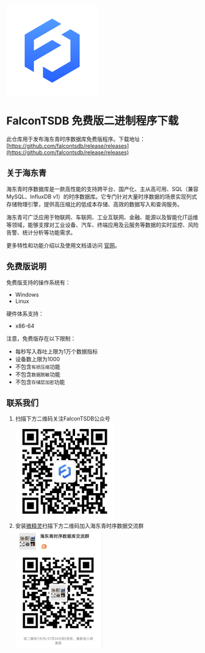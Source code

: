 ![img](images/logo.png)
# FalconTSDB 免费版二进制程序下载

此仓库用于发布海东青时序数据库免费版程序。下载地址：[https://github.com/falcontsdb/release/releases](https://github.com/falcontsdb/release/releases)

## 关于海东青
海东青时序数据库是一款高性能的支持跨平台、国产化、主从高可用、SQL（兼容MySQL、InfluxDB v1）的时序数据库。它专门针对大量时序数据的场景实现列式存储物理引擎，提供高压缩比的低成本存储、高效的数据写入和查询服务。

海东青可广泛应用于物联网、车联网、工业互联网、金融、能源以及智能化IT运维等领域，能够支撑对工业设备、汽车、终端应用及云服务等数据的实时监控、风险告警、统计分析等功能需求。

更多特性和功能介绍以及使用文档请访问 [官网](https://fctsdb.rockontrol.com/)。

## 免费版说明
免费版支持的操作系统有：

- Windows
- Linux

硬件体系支持：
- x86-64

注意，免费版存在以下限制：
- 每秒写入吞吐上限为1万个数据指标
- 设备数上限为1000
- 不包含`有损压缩`功能
- 不包含`数据脱敏`功能
- 不包含`存储层加密`功能


## 联系我们
1. 扫描下方二维码关注FalconTSDB公众号
   ![img](images/qrcode.jpg)
2. 安装[微精灵](https://www.rockontrol.com/wjl.jhtml)扫描下方二维码加入海东青时序数据交流群
   ![img](images/wjl_group_qrcode.jpg) 